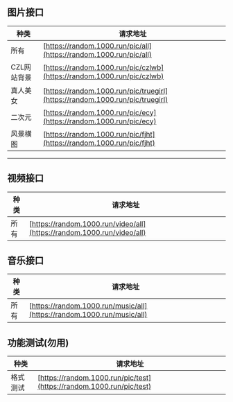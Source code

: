 
## 图片接口

| 种类     | 请求地址   | 
| ---------- | ---------------- | 
| 所有     | [https://random.1000.run/pic/all](https://random.1000.run/pic/all) |
| CZL网站背景 | [https://random.1000.run/pic/czlwb](https://random.1000.run/pic/czlwb) |
| 真人美女 | [https://random.1000.run/pic/truegirl](https://random.1000.run/pic/truegirl) |
| 二次元 | [https://random.1000.run/pic/ecy](https://random.1000.run/pic/ecy) |
| 风景横图 | [https://random.1000.run/pic/fjht](https://random.1000.run/pic/fjht) |

--- 

## 视频接口
| 种类     | 请求地址   | 
| ---------- | ---------------- | 
| 所有 | [https://random.1000.run/video/all](https://random.1000.run/video/all) |

## 音乐接口
| 种类     | 请求地址   | 
| ---------- | ---------------- | 
| 所有 | [https://random.1000.run/music/all](https://random.1000.run/music/all) |

## 功能测试(勿用)

| 种类     | 请求地址   | 
| ---------- | ---------------- | 
| 格式测试     | [https://random.1000.run/pic/test](https://random.1000.run/pic/test) |
